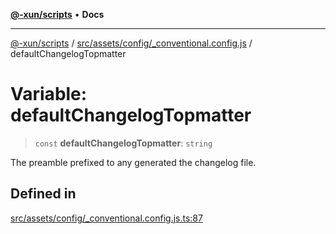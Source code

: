 [**@-xun/scripts**](../../../../../README.md) • **Docs**

***

[@-xun/scripts](../../../../../README.md) / [src/assets/config/\_conventional.config.js](../README.md) / defaultChangelogTopmatter

# Variable: defaultChangelogTopmatter

> `const` **defaultChangelogTopmatter**: `string`

The preamble prefixed to any generated the changelog file.

## Defined in

[src/assets/config/\_conventional.config.js.ts:87](https://github.com/Xunnamius/xscripts/blob/dc527d1504edcd9b99add252bcfe23abb9ef9d78/src/assets/config/_conventional.config.js.ts#L87)
